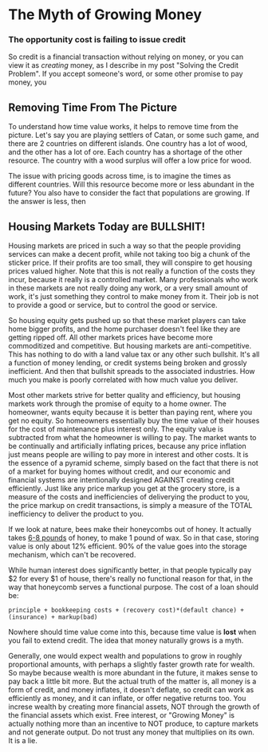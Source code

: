 # The Myth of Growing Money
### The opportunity cost is failing to issue credit

So credit is a financial transaction without relying on money, or you can view it as *creating*
money, as I describe in my post "Solving the Credit Problem".  If you accept someone's word, or some
other promise to pay money, you 

## Removing Time From The Picture

To understand how time value works, it helps to remove time from the picture.  Let's say you are
playing settlers of Catan, or some such game, and there are 2 countries on different islands.  One
country has a lot of wood, and the other has a lot of ore.  Each country has a shortage of the other
resource.  The country with a wood surplus will offer a low price for wood.

The issue with pricing goods across time, is to imagine the times as different countries.  Will this
resource become more or less abundant in the future?  You also have to consider the fact that
populations are growing.  If the answer is less, then 

## Housing Markets Today are BULLSHIT!

Housing markets are priced in such a way so that the people providing services can make a decent
profit, while not taking too big a chunk of the sticker price.  If their profits are too small, they will
conspire to get housing prices valued higher.  Note that this is not really a function of the costs
they incur, because it really is a controlled market.  Many professionals who work in these markets
are not really doing any work, or a very small amount of work, it's just something they control to
make money from it.  Their job is not to provide a good or service, but to control the good or
service.

So housing equity gets pushed up so that these market players can take home bigger profits, and the
home purchaser doesn't feel like they are getting ripped off.  All other markets prices have become
more commoditized and competitive.  But housing markets are anti-competitive.  This has nothing to
do with a land value tax or any other such bullshit.  It's all a function of money lending, or
credit systems being broken and grossly inefficient.  And then that bullshit spreads to the
associated industries.  How much you make is poorly correlated with how much value you deliver.

Most other markets strive for better quality and efficiency, but housing markets work through the
promise of equity to a home owner.  The homeowner, wants equity because it is better than paying
rent, where you get no equity.  So homeowners essentially buy the time value of their houses for the
cost of maintenance plus interest only.  The equity value is subtracted from what the homeowner is
willing to pay.  The market wants to be continually and artificially inflating prices, because any
price inflation just means people are willing to pay more in interest and other costs.  It is the
essence of a pyramid scheme, simply based on the fact that there is not of a market for buying homes
without credit, and our economic and financial systems are intentionally designed AGAINST creating
credit efficiently.  Just like any price markup you get at the grocery store, is a measure of the
costs and inefficiencies of deliverying the product to you, the price markup on credit transactions,
is simply a measure of the TOTAL inefficiency to deliver the product to you.

If we look at nature, bees make their honeycombs out of honey.  It actually takes
[6-8 pounds](https://beekeeperfacts.com/how-long-does-it-take-for-bees-to-make-honeycomb-hate-waiting/)
of honey, to make 1 pound of wax.  So in that case, storing value is only about 12% efficient.  90%
of the value goes into the storage mechanism, which can't be recovered.

While human interest does significantly better, in that people typically pay $2 for every $1 of
house, there's really no functional reason for that, in the way that honeycomb serves a functional
purpose.  The cost of a loan should be:

    principle + bookkeeping costs + (recovery cost)*(default chance) + (insurance) + markup(bad)

Nowhere should time value come into this, because time value is **lost** when you fail to extend
credit.  The idea that money naturally grows is a myth.

Generally, one would expect wealth and populations to grow in roughly proportional amounts, with
perhaps a slightly faster growth rate for wealth.  So maybe because wealth is more abundant in the
future, it makes sense to pay back a little bit more. But the actual truth of the matter is, all
money is a form of credit, and money inflates, it doesn't deflate, so credit can work as efficiently
as money, and it can inflate, or offer negative returns too.  You increse wealth by creating
more financial assets, NOT through the growth of the financial assets which exist.  Free interest,
or "Growing Money" is actually nothing more than an incentive to NOT produce, to capture markets and
not generate output.  Do not trust any money that multiplies on its own.  It is a lie.
